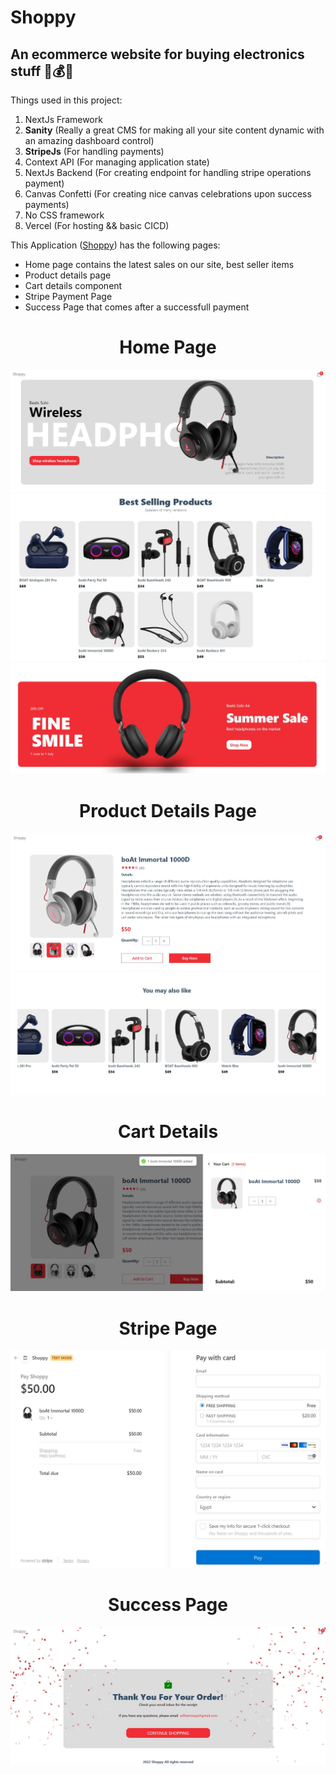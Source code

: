 # Shoppy

## An ecommerce website for buying electronics stuff 🛒💰💵

Things used in this project:

1. NextJs Framework
2. **Sanity** (Really a great CMS for making all your site content dynamic with an amazing dashboard control)
3. **StripeJs** (For handling payments)
4. Context API (For managing application state)
5. NextJs Backend (For creating endpoint for handling stripe operations payment)
6. Canvas Confetti (For creating nice canvas celebrations upon success payments)
7. No CSS framework
8. Vercel (For hosting && basic CICD)

This Application ([Shoppy](https://shoppy-ten.vercel.app/)) has the following pages:

- Home page contains the latest sales on our site, best seller items
- Product details page
- Cart details component
- Stripe Payment Page
- Success Page that comes after a successfull payment

<h1 align="center">Home Page</h1>

![HomePage - Section 1](1.JPG)
![HomePage - Section 2](2.JPG)
![HomePage - Section 3](3.JPG)

<h1 align="center">Product Details Page</h1>

![ProductDetailsPage - Section 1](4.JPG)
![ProductDetailsPage - Section 2](5.JPG)

<h1 align="center">Cart Details</h1>

![CartDetails](6.JPG)

<h1 align="center">Stripe Page</h1>

![StripePaymentDetailsPage](7.JPG)

<h1 align="center">Success Page</h1>

![SuccessPaymentPage](8.JPG)
